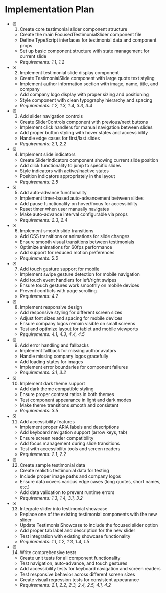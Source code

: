# Implementation Plan

- [x] 1. Create core testimonial slider component structure


  - Create the main FocusedTestimonialSlider component file
  - Define TypeScript interfaces for testimonial data and component props
  - Set up basic component structure with state management for current slide
  - _Requirements: 1.1, 1.2_

- [x] 2. Implement testimonial slide display component


  - Create TestimonialSlide component with large quote text styling
  - Implement author information section with image, name, title, and company
  - Add company logo display with proper sizing and positioning
  - Style component with clean typography hierarchy and spacing
  - _Requirements: 1.2, 1.3, 1.4, 3.3, 3.4_

- [x] 3. Add slider navigation controls


  - Create SliderControls component with previous/next buttons
  - Implement click handlers for manual navigation between slides
  - Add proper button styling with hover states and accessibility
  - Handle edge cases for first/last slides
  - _Requirements: 2.1, 2.2_

- [x] 4. Implement slide indicators


  - Create SliderIndicators component showing current slide position
  - Add click functionality to jump to specific slides
  - Style indicators with active/inactive states
  - Position indicators appropriately in the layout
  - _Requirements: 2.5_

- [x] 5. Add auto-advance functionality


  - Implement timer-based auto-advancement between slides
  - Add pause functionality on hover/focus for accessibility
  - Reset timer when user manually navigates
  - Make auto-advance interval configurable via props
  - _Requirements: 2.3, 2.4_

- [x] 6. Implement smooth slide transitions


  - Add CSS transitions or animations for slide changes
  - Ensure smooth visual transitions between testimonials
  - Optimize animations for 60fps performance
  - Add support for reduced motion preferences
  - _Requirements: 2.2_

- [x] 7. Add touch gesture support for mobile


  - Implement swipe gesture detection for mobile navigation
  - Add touch event handlers for left/right swipes
  - Ensure touch gestures work smoothly on mobile devices
  - Prevent conflicts with page scrolling
  - _Requirements: 4.2_

- [x] 8. Implement responsive design


  - Add responsive styling for different screen sizes
  - Adjust font sizes and spacing for mobile devices
  - Ensure company logos remain visible on small screens
  - Test and optimize layout for tablet and mobile viewports
  - _Requirements: 4.1, 4.3, 4.4, 4.5_

- [x] 9. Add error handling and fallbacks


  - Implement fallback for missing author avatars
  - Handle missing company logos gracefully
  - Add loading states for images
  - Implement error boundaries for component failures
  - _Requirements: 3.1, 3.2_

- [x] 10. Implement dark theme support


  - Add dark theme compatible styling
  - Ensure proper contrast ratios in both themes
  - Test component appearance in light and dark modes
  - Make theme transitions smooth and consistent
  - _Requirements: 3.5_

- [x] 11. Add accessibility features


  - Implement proper ARIA labels and descriptions
  - Add keyboard navigation support (arrow keys, tab)
  - Ensure screen reader compatibility
  - Add focus management during slide transitions
  - Test with accessibility tools and screen readers
  - _Requirements: 2.1, 2.2_

- [x] 12. Create sample testimonial data


  - Create realistic testimonial data for testing
  - Include proper image paths and company logos
  - Ensure data covers various edge cases (long quotes, short names, etc.)
  - Add data validation to prevent runtime errors
  - _Requirements: 1.3, 1.4, 3.1, 3.2_

- [x] 13. Integrate slider into testimonial showcase


  - Replace one of the existing testimonial components with the new slider
  - Update TestimonialShowcase to include the focused slider option
  - Add proper tab label and description for the new slider
  - Test integration with existing showcase functionality
  - _Requirements: 1.1, 1.2, 1.3, 1.4, 1.5_

- [x] 14. Write comprehensive tests



  - Create unit tests for all component functionality
  - Test navigation, auto-advance, and touch gestures
  - Add accessibility tests for keyboard navigation and screen readers
  - Test responsive behavior across different screen sizes
  - Create visual regression tests for consistent appearance
  - _Requirements: 2.1, 2.2, 2.3, 2.4, 2.5, 4.1, 4.2_
